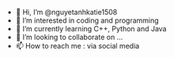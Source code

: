 - 👋 Hi, I’m @nguyetanhkatie1508
- 👀 I’m interested in coding and programming
- 🌱 I’m currently learning C++, Python and Java
- 💞️ I’m looking to collaborate on ...
- 📫 How to reach me : via social media

<!---
nguyetanhkatie1508/nguyetanhkatie1508 is a ✨ special ✨ repository because its `README.md` (this file) appears on your GitHub profile.
You can click the Preview link to take a look at your changes.
--->
